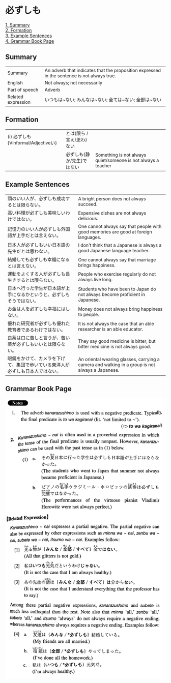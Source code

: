 # 必ずしも

[1. Summary](#summary)<br>
[2. Formation](#formation)<br>
[3. Example Sentences](#example-sentences)<br>
[4. Grammar Book Page](#grammar-book-page)<br>


## Summary

<table><tr>   <td>Summary</td>   <td>An adverb that indicates that the proposition expressed in the sentence is not always true.</td></tr><tr>   <td>English</td>   <td>Not always; not necessarily</td></tr><tr>   <td>Part of speech</td>   <td>Adverb</td></tr><tr>   <td>Related expression</td>   <td>いつもは~ない; みんなは~ない; 全ては~ない; 全部は~ない</td></tr></table>

## Formation

<table class="table"> <tbody><tr class="tr head"> <td class="td"><span class="numbers">(i)</span> <span> <span class="concept">必ずしも</span><span class="bold">{Vinformal/Adjectiveい}</span></span></td> <td class="td"><span>とは</span><span>{限ら /言え/思わ}ない</span></td> <td class="td"><span>&nbsp;</span></td> </tr> <tr class="tr"> <td class="td"><span>&nbsp;</span></td> <td class="td"><span class="concept">必ずしも</span><span>{静か/先生}ではない</span></td> <td class="td"><span>Something    is not always quiet/someone is not always a teacher</span></td> </tr> </tbody></table>

## Example Sentences

<table><tr>   <td>頭のいい人が、必ずしも成功するとは限らない。</td>   <td>A bright person does not always succeed.</td></tr><tr>   <td>高い料理が必ずしも美味しいわけではない。</td>   <td>Expensive dishes are not always delicious.</td></tr><tr>   <td>記憶力のいい人が必ずしも外国語が上手だとは言えない。</td>   <td>One cannot always say that people with good memories are good at foreign languages.</td></tr><tr>   <td>日本人が必ずしもいい日本語の先生だとは思わない。</td>   <td>I don't think that a Japanese is always a good Japanese language teacher.</td></tr><tr>   <td>結婚しても必ずしも幸福になるとは言えない。</td>   <td>One cannot always say that marriage brings happiness.</td></tr><tr>   <td>運動をよくする人が必ずしも長生きするとは限らない。</td>   <td>People who exercise regularly do not always live long.</td></tr><tr>   <td>日本へ行った学生が日本語が上手になるかというと、必ずしもそうではない。</td>   <td>Students who have been to Japan do not always become proficient in Japanese.</td></tr><tr>   <td>お金は人を必ずしも幸福にはしない。</td>   <td>Money does not always bring happiness to people.</td></tr><tr>   <td>優れた研究者が必ずしも優れた教育者であるわけではない。</td>   <td>It is not always the case that an able researcher is an able educator.</td></tr><tr>   <td>良薬は口に苦しと言うが、苦い薬が必ずしもいいとは限らない。</td>   <td>They say good medicine is bitter, but bitter medicine is not always good.</td></tr><tr>   <td>眼鏡をかけて、カメラを下げて、集団で歩いている東洋人が必ずしも日本人ではない。</td>   <td>An oriental wearing glasses, carrying a camera and walking in a group is not always a Japanese.</td></tr></table>

## Grammar Book Page

![](../img/Intermediate必ずしも.png)

